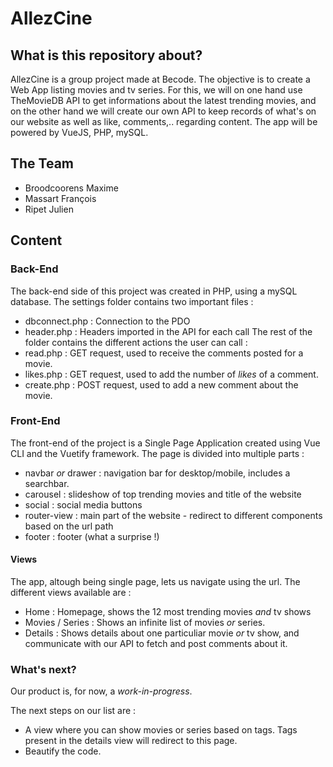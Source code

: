 # AllezCine

## What is this repository about?

AllezCine is a group project made at Becode. The objective is to create a Web App listing movies and tv series. 
For this, we will on one hand use TheMovieDB API to get informations about the latest trending movies, and on the other hand we will create our own API to keep records of what's on our website as well as like, comments,.. regarding content.
The app will be powered by VueJS, PHP, mySQL.

## The Team

* Broodcoorens Maxime
* Massart François
* Ripet Julien

## Content

### Back-End

The back-end side of this project was created in PHP, using a mySQL database.
The settings folder contains two important files : 
* dbconnect.php : Connection to the PDO
* header.php : Headers imported in the API for each call
The rest of the folder contains the different actions the user can call :
* read.php : GET request, used to receive the comments posted for a movie.
* likes.php : GET request, used to add the number of *likes* of a comment.
* create.php : POST request, used to add a new comment about the movie.

### Front-End

The front-end of the project is a Single Page Application created using Vue CLI and the Vuetify framework.
The page is divided into multiple parts :

* navbar *or* drawer : navigation bar for desktop/mobile, includes a searchbar.
* carousel : slideshow of top trending movies and title of the website
* social : social media buttons
* router-view : main part of the website - redirect to different components based on the url path
* footer : footer (what a surprise !)

#### Views

The app, altough being single page, lets us navigate using the url. The different views available are : 
* Home : Homepage, shows the 12 most trending movies *and* tv shows
* Movies / Series : Shows an infinite list of movies *or* series.
* Details : Shows details about one particuliar movie *or* tv show, and communicate with our API to fetch and post comments about it.

### What's next?

Our product is, for now, a *work-in-progress*.

The next steps on our list are : 
* A view where you can show movies or series based on tags. Tags present in the details view will redirect to this page.
* Beautify the code.
